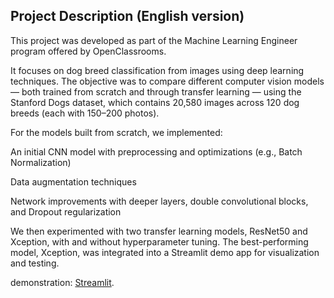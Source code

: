 ## Project Description (English version)

This project was developed as part of the Machine Learning Engineer program offered by OpenClassrooms.

It focuses on dog breed classification from images using deep learning techniques. The objective was to compare different computer vision models — both trained from scratch and through transfer learning — using the Stanford Dogs dataset, which contains 20,580 images across 120 dog breeds (each with 150–200 photos).

For the models built from scratch, we implemented:

An initial CNN model with preprocessing and optimizations (e.g., Batch Normalization)

Data augmentation techniques

Network improvements with deeper layers, double convolutional blocks, and Dropout regularization

We then experimented with two transfer learning models, ResNet50 and Xception, with and without hyperparameter tuning. The best-performing model, Xception, was integrated into a Streamlit demo app for visualization and testing.

demonstration: [Streamlit](https://streamlit.io).

